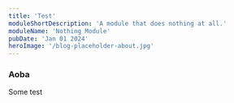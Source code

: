```yaml
---
title: 'Test'
moduleShortDescription: 'A module that does nothing at all.'
moduleName: 'Nothing Module'
pubDate: 'Jan 01 2024'
heroImage: '/blog-placeholder-about.jpg'
---
```


### Aoba

Some test

